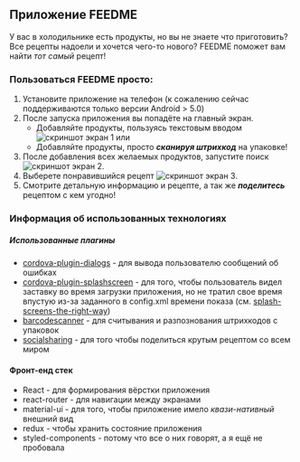 ## Приложение FEEDME

У вас в холодильнике есть продукты, но вы не знаете что приготовить?
Все рецепты надоели и хочется чего-то нового?
FEEDME поможет вам найти *тот самый* рецепт!

### Пользоваться FEEDME просто:

1. Установите приложение на телефон (к сожалению сейчас поддерживаются только версии Android > 5.0)
2. После запуска приложения вы попадёте на главный экран.
    * Добавляйте продукты, пользуясь текстовым вводом 
    ![скриншот экран 1](http://res.cloudinary.com/mariaevstropova/image/upload/c_scale,w_256/v1501006071/S70725-205535_mgcdxe.jpg)
    или
    * Добавляйте продукты, просто ***сканируя штрихкод*** на упаковке!
3. После добавления всех желаемых продуктов, запустите поиск 
![скриншот экран 2](http://res.cloudinary.com/mariaevstropova/image/upload/c_scale,w_256/v1501006071/S70725-205553_ubf8vs.jpg).
4. Выберете понравившийся рецепт 
![скриншот экран 3](http://res.cloudinary.com/mariaevstropova/image/upload/c_scale,w_256/v1501006071/S70725-205607_krggl2.jpg).
5. Смотрите детальную информацию и рецепте, а так же ***поделитесь*** рецептом с кем угодно!

### Информация об использованных технологиях

##### Использованные плагины

* [cordova-plugin-dialogs](https://cordova.apache.org/docs/en/latest/reference/cordova-plugin-dialogs/) - для вывода пользователю сообщений об ошибках
* [cordova-plugin-splashscreen](https://cordova.apache.org/docs/en/latest/reference/cordova-plugin-splashscreen/) - для того, чтобы пользователь видел заставку во время загрузки приложения, но не тратил свое время впустую из-за заданного в config.xml времени показа (см. [splash-screens-the-right-way](https://www.bignerdranch.com/blog/splash-screens-the-right-way/))
* [barcodescanner](http://plugins.telerik.com/cordova/plugin/barcodescanner) - для считывания и разпознования штрихкодов с упаковок
* [socialsharing](http://plugins.telerik.com/cordova/plugin/socialsharing) - для того чтобы поделиться крутым рецептом со всем миром

#### Фронт-енд стек

* React - для формирования вёрстки приложения
* react-router - для навигации между экранами
* material-ui - для того, чтобы приложение имело *квази-нативный* внешний вид
* redux - чтобы хранить состояние приложения
* styled-components - потому что все о них говорят, а я ещё не пробовала